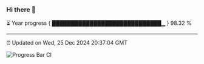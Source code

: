 ### Hi there 👋

⏳ Year progress { █████████████████████████████▁ } 98.32 %

---

⏰ Updated on Wed, 25 Dec 2024 20:37:04 GMT

![Progress Bar CI](https://github.com/IshwaranRudhara/GIT-ACTION/workflows/Progress%20Bar%20CI/badge.svg)

